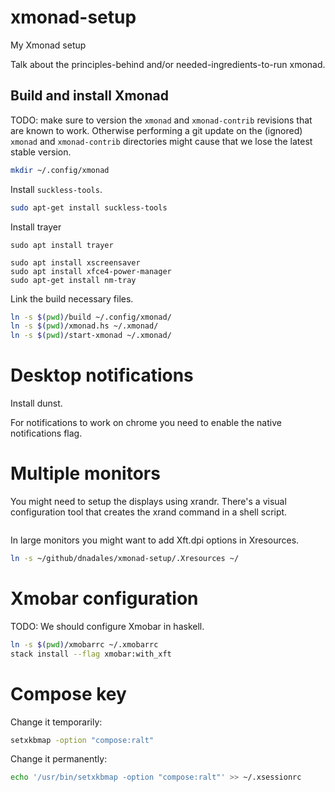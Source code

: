 # xmonad-setup
My Xmonad setup

Talk about the principles-behind and/or needed-ingredients-to-run xmonad.

## Build and install Xmonad

TODO: make sure to version the `xmonad` and `xmonad-contrib` revisions that are
known to work. Otherwise performing a git update on the (ignored) `xmonad` and
`xmonad-contrib` directories might cause that we lose the latest stable
version.

```sh
mkdir ~/.config/xmonad
```

Install `suckless-tools`.

```sh
sudo apt-get install suckless-tools
```

Install trayer

```
sudo apt install trayer
```

```
sudo apt install xscreensaver
sudo apt install xfce4-power-manager
sudo apt-get install nm-tray
```

Link the build necessary files.

```sh
ln -s $(pwd)/build ~/.config/xmonad/
ln -s $(pwd)/xmonad.hs ~/.xmonad/
ln -s $(pwd)/start-xmonad ~/.xmonad/
```

# Desktop notifications

Install dunst.

For notifications to work on chrome you need to enable the native notifications
flag.

# Multiple monitors

You might need to setup the displays using xrandr. There's a visual
configuration tool that creates the xrand command in a shell script.

```sh

```

In large monitors you might want to add Xft.dpi options in Xresources.

```sh
ln -s ~/github/dnadales/xmonad-setup/.Xresources ~/
```

# Xmobar configuration

TODO: We should configure Xmobar in haskell.

```sh
ln -s $(pwd)/xmobarrc ~/.xmobarrc
stack install --flag xmobar:with_xft
```

# Compose key

Change it temporarily:

```sh
setxkbmap -option "compose:ralt"
```

Change it permanently:

```sh
echo '/usr/bin/setxkbmap -option "compose:ralt"' >> ~/.xsessionrc
```
